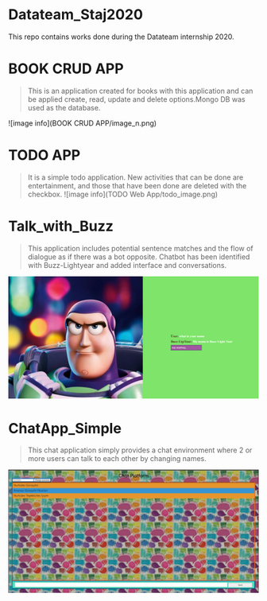 # Datateam_Staj2020
This repo contains works done during the Datateam internship 2020.




# BOOK CRUD APP

>This is an application created for books with this application and can be applied create, read, update and delete options.Mongo DB was used as the database. 

![image info](BOOK CRUD APP/image_n.png)


# TODO APP
> It is a simple todo application. New activities that can be done are entertainment, and those that have been done are deleted with the checkbox.
![image info](TODO Web App/todo_image.png)


# Talk_with_Buzz

>This application includes potential sentence matches and the flow of dialogue as if there was a bot opposite.
Chatbot has been identified with Buzz-Lightyear and added interface and conversations.

![image info](Talk_with_Buzz/ss1.png)

# ChatApp_Simple
> This chat application simply provides a chat environment where 2 or more users can talk to each other by changing names.

![image info](ChatApp_Simple/talk1.png)